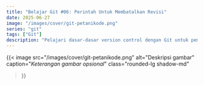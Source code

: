 ```yaml
---
title: "Belajar Git #06: Perintah Untuk Membatalkan Revisi"
date: 2025-06-27
image: "/images/cover/git-petanikode.png"
series: "git"
tags: ["Git"]
description: "Pelajari dasar-dasar version control dengan Git untuk pemula."
---
```


{{< image 
    src="/images/cover/git-petanikode.png" 
    alt="Deskripsi gambar" 
    caption="*Keterangan gambar opsional*" 
    class="rounded-lg shadow-md"
>}}